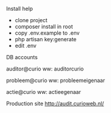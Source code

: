 Install help
- clone project
- composer install in root
- copy .env.example to .env
- php artisan key:generate
- edit .env



DB accounts

auditor@curio
ww: auditorcurio

probleem@curio
ww: probleemeigenaar

actie@curio
ww: actieegenaar

Production site
http://audit.curioweb.nl/
